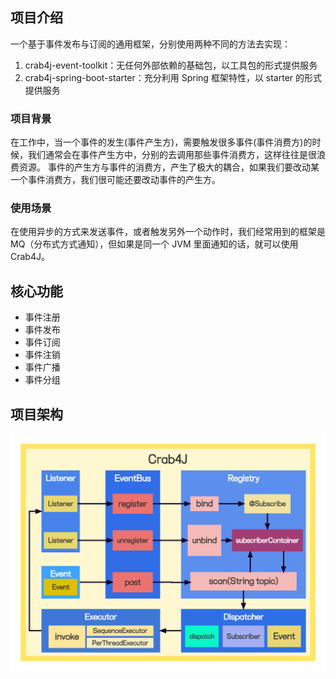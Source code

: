 ## 项目介绍
一个基于事件发布与订阅的通用框架，分别使用两种不同的方法去实现：
1. crab4j-event-toolkit：无任何外部依赖的基础包，以工具包的形式提供服务
2. crab4j-spring-boot-starter：充分利用 Spring 框架特性，以 starter 的形式提供服务
### 项目背景
在工作中，当一个事件的发生(事件产生方)，需要触发很多事件(事件消费方)的时候，我们通常会在事件产生方中，分别的去调用那些事件消费方，这样往往是很浪费资源。
事件的产生方与事件的消费方，产生了极大的耦合，如果我们要改动某一个事件消费方，我们很可能还要改动事件的产生方。

### 使用场景
在使用异步的方式来发送事件，或者触发另外一个动作时，我们经常用到的框架是 MQ（分布式方式通知），但如果是同一个 JVM 里面通知的话，就可以使用 Crab4J。

## 核心功能
- 事件注册
- 事件发布
- 事件订阅
- 事件注销
- 事件广播
- 事件分组

## 项目架构
![crab4j-event-toolkit](docs/imgs/Crab4J.png)
